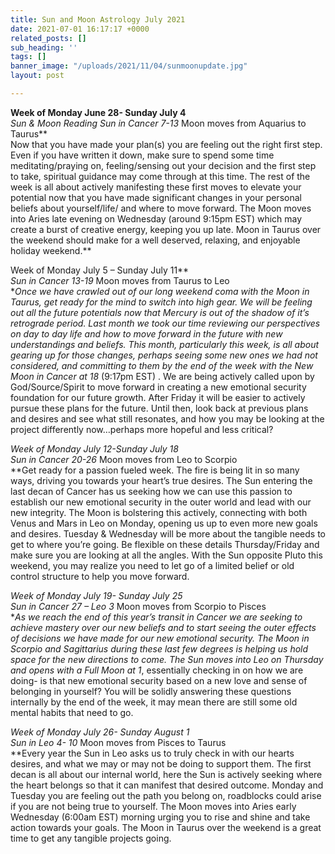 ```yaml
---
title: Sun and Moon Astrology July 2021
date: 2021-07-01 16:17:17 +0000
related_posts: []
sub_heading: ''
tags: []
banner_image: "/uploads/2021/11/04/sunmoonupdate.jpg"
layout: post

---
```

**Week of Monday June 28- Sunday July 4**  
**Sun & Moon Reading Sun in Cancer 7*-13* Moon moves from Aquarius to Taurus**  
Now that you have made your plan(s) you are feeling out the right first step. Even if you have written it down, make sure to spend some time meditating/praying on, feeling/sensing out your decision and the first step to take, spiritual guidance may come through at this time. The rest of the week is all about actively manifesting these first moves to elevate your potential now that you have made significant changes in your personal beliefs about yourself/life/ and where to move forward. The Moon moves into Aries late evening on Wednesday (around 9:15pm EST) which may create a burst of creative energy, keeping you up late. Moon in Taurus over the weekend should make for a well deserved, relaxing, and enjoyable holiday weekend.**  
  
Week of Monday July 5 – Sunday July 11**  
**Sun in Cancer 13*-19* Moon moves from Taurus to Leo  
**Once we have crawled out of our long weekend coma with the Moon in Taurus, get ready for the mind to switch into high gear. We will be feeling out all the future potentials now that Mercury is out of the shadow of it’s retrograde period. Last month we took our time reviewing our perspectives on day to day life and how to move forward in the future with new understandings and beliefs. This month, particularly this week, is all about gearing up for those changes, perhaps seeing some new ones we had not considered, and committing to them by the end of the week with the New Moon in Cancer at 18* (9:17pm EST) . We are being actively called upon by God/Source/Spirit to move forward in creating a new emotional security foundation for our future growth. After Friday it will be easier to actively pursue these plans for the future. Until then, look back at previous plans and desires and see what still resonates, and how you may be looking at the project differently now…perhaps more hopeful and less critical?

**Week of Monday July 12-Sunday July 18  
Sun in Cancer 20*-26* Moon moves from Leo to Scorpio  
**Get ready for a passion fueled week. The fire is being lit in so many ways, driving you towards your heart’s true desires. The Sun entering the last decan of Cancer has us seeking how we can use this passion to establish our new emotional security in the outer world and lead with our new integrity. The Moon is bolstering this actively, connecting with both Venus and Mars in Leo on Monday, opening us up to even more new goals and desires. Tuesday & Wednesday will be more about the tangible needs to get to where you’re going. Be flexible on these details Thursday/Friday and make sure you are looking at all the angles. With the Sun opposite Pluto this weekend, you may realize you need to let go of a limited belief or old control structure to help you move forward.

**Week of Monday July 19- Sunday July 25  
Sun in Cancer 27* – Leo 3* Moon moves from Scorpio to Pisces  
**As we reach the end of this year’s transit in Cancer we are seeking to achieve mastery over our new beliefs and to start seeing the outer effects of decisions we have made for our new emotional security. The Moon in Scorpio and Sagittarius during these last few degrees is helping us hold space for the new directions to come. The Sun moves into Leo on Thursday and opens with a Full Moon at 1*, essentially checking in on how we are doing- is that new emotional security based on a new love and sense of belonging in yourself? You will be solidly answering these questions internally by the end of the week, it may mean there are still some old mental habits that need to go.

**Week of Monday July 26- Sunday August 1  
Sun in Leo 4*- 10* Moon moves from Pisces to Taurus  
**Every year the Sun in Leo asks us to truly check in with our hearts desires, and what we may or may not be doing to support them. The first decan is all about our internal world, here the Sun is actively seeking where the heart belongs so that it can manifest that desired outcome. Monday and Tuesday you are feeling out the path you belong on, roadblocks could arise if you are not being true to yourself. The Moon moves into Aries early Wednesday (6:00am EST) morning urging you to rise and shine and take action towards your goals. The Moon in Taurus over the weekend is a great time to get any tangible projects going.